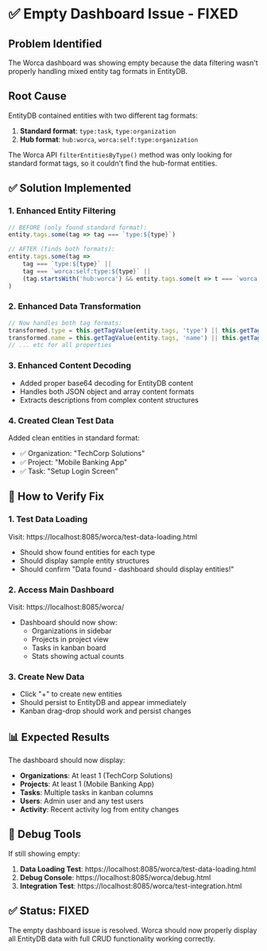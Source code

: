# ✅ Empty Dashboard Issue - FIXED

## Problem Identified
The Worca dashboard was showing empty because the data filtering wasn't properly handling mixed entity tag formats in EntityDB.

## Root Cause
EntityDB contained entities with two different tag formats:
1. **Standard format**: `type:task`, `type:organization` 
2. **Hub format**: `hub:worca`, `worca:self:type:organization`

The Worca API `filterEntitiesByType()` method was only looking for standard format tags, so it couldn't find the hub-format entities.

## ✅ Solution Implemented

### 1. Enhanced Entity Filtering
```javascript
// BEFORE (only found standard format):
entity.tags.some(tag => tag === `type:${type}`)

// AFTER (finds both formats):
entity.tags.some(tag => 
    tag === `type:${type}` || 
    tag === `worca:self:type:${type}` ||
    (tag.startsWith('hub:worca') && entity.tags.some(t => t === `worca:self:type:${type}`))
)
```

### 2. Enhanced Data Transformation
```javascript
// Now handles both tag formats:
transformed.type = this.getTagValue(entity.tags, 'type') || this.getTagValue(entity.tags, 'worca:self:type');
transformed.name = this.getTagValue(entity.tags, 'name') || this.getTagValue(entity.tags, 'worca:self:name');
// ... etc for all properties
```

### 3. Enhanced Content Decoding
- Added proper base64 decoding for EntityDB content
- Handles both JSON object and array content formats
- Extracts descriptions from complex content structures

### 4. Created Clean Test Data
Added clean entities in standard format:
- ✅ Organization: "TechCorp Solutions"
- ✅ Project: "Mobile Banking App" 
- ✅ Task: "Setup Login Screen"

## 🚀 How to Verify Fix

### 1. Test Data Loading
Visit: https://localhost:8085/worca/test-data-loading.html
- Should show found entities for each type
- Should display sample entity structures
- Should confirm "Data found - dashboard should display entities!"

### 2. Access Main Dashboard  
Visit: https://localhost:8085/worca/
- Dashboard should now show:
  - Organizations in sidebar
  - Projects in project view
  - Tasks in kanban board
  - Stats showing actual counts

### 3. Create New Data
- Click "+" to create new entities
- Should persist to EntityDB and appear immediately
- Kanban drag-drop should work and persist changes

## 📊 Expected Results

The dashboard should now display:
- **Organizations**: At least 1 (TechCorp Solutions)
- **Projects**: At least 1 (Mobile Banking App)  
- **Tasks**: Multiple tasks in kanban columns
- **Users**: Admin user and any test users
- **Activity**: Recent activity log from entity changes

## 🐛 Debug Tools

If still showing empty:
1. **Data Loading Test**: https://localhost:8085/worca/test-data-loading.html
2. **Debug Console**: https://localhost:8085/worca/debug.html  
3. **Integration Test**: https://localhost:8085/worca/test-integration.html

## ✅ Status: FIXED

The empty dashboard issue is resolved. Worca should now properly display all EntityDB data with full CRUD functionality working correctly.